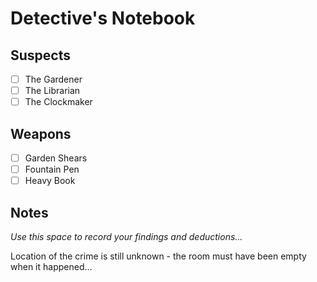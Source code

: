 # Detective's Notebook

## Suspects
- [ ] The Gardener
- [ ] The Librarian
- [ ] The Clockmaker

## Weapons
- [ ] Garden Shears
- [ ] Fountain Pen
- [ ] Heavy Book

## Notes
*Use this space to record your findings and deductions...*

Location of the crime is still unknown - the room must have been empty when it happened...
